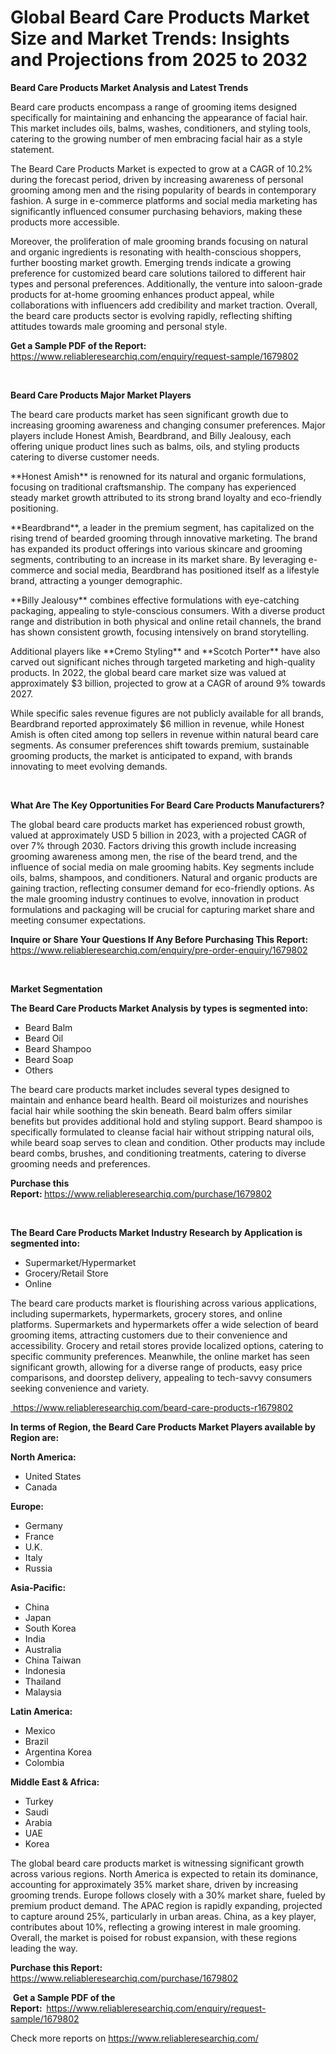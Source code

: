 <p><h1>Global Beard Care Products Market Size and Market Trends: Insights and Projections from 2025 to 2032</h1></p><p><strong>Beard Care Products Market Analysis and Latest Trends</strong></p>
<p><p>Beard care products encompass a range of grooming items designed specifically for maintaining and enhancing the appearance of facial hair. This market includes oils, balms, washes, conditioners, and styling tools, catering to the growing number of men embracing facial hair as a style statement. </p><p>The Beard Care Products Market is expected to grow at a CAGR of 10.2% during the forecast period, driven by increasing awareness of personal grooming among men and the rising popularity of beards in contemporary fashion. A surge in e-commerce platforms and social media marketing has significantly influenced consumer purchasing behaviors, making these products more accessible. </p><p>Moreover, the proliferation of male grooming brands focusing on natural and organic ingredients is resonating with health-conscious shoppers, further boosting market growth. Emerging trends indicate a growing preference for customized beard care solutions tailored to different hair types and personal preferences. Additionally, the venture into saloon-grade products for at-home grooming enhances product appeal, while collaborations with influencers add credibility and market traction. Overall, the beard care products sector is evolving rapidly, reflecting shifting attitudes towards male grooming and personal style.</p></p>
<p><strong>Get a Sample PDF of the Report:&nbsp;</strong> <a href="https://www.reliableresearchiq.com/enquiry/request-sample/1679802?utm_campaign=2209&utm_medium=2&utm_source=Github&utm_content=ia&utm_term=08022025&utm_id=beard-care-products">https://www.reliableresearchiq.com/enquiry/request-sample/1679802</a></p>
<p>&nbsp;</p>
<p><strong>Beard Care Products Major Market Players</strong></p>
<p><p>The beard care products market has seen significant growth due to increasing grooming awareness and changing consumer preferences. Major players include Honest Amish, Beardbrand, and Billy Jealousy, each offering unique product lines such as balms, oils, and styling products catering to diverse customer needs.</p><p>**Honest Amish** is renowned for its natural and organic formulations, focusing on traditional craftsmanship. The company has experienced steady market growth attributed to its strong brand loyalty and eco-friendly positioning.</p><p>**Beardbrand**, a leader in the premium segment, has capitalized on the rising trend of bearded grooming through innovative marketing. The brand has expanded its product offerings into various skincare and grooming segments, contributing to an increase in its market share. By leveraging e-commerce and social media, Beardbrand has positioned itself as a lifestyle brand, attracting a younger demographic.</p><p>**Billy Jealousy** combines effective formulations with eye-catching packaging, appealing to style-conscious consumers. With a diverse product range and distribution in both physical and online retail channels, the brand has shown consistent growth, focusing intensively on brand storytelling.</p><p>Additional players like **Cremo Styling** and **Scotch Porter** have also carved out significant niches through targeted marketing and high-quality products. In 2022, the global beard care market size was valued at approximately $3 billion, projected to grow at a CAGR of around 9% towards 2027.</p><p>While specific sales revenue figures are not publicly available for all brands, Beardbrand reported approximately $6 million in revenue, while Honest Amish is often cited among top sellers in revenue within natural beard care segments. As consumer preferences shift towards premium, sustainable grooming products, the market is anticipated to expand, with brands innovating to meet evolving demands.</p></p>
<p>&nbsp;</p>
<p><strong>What Are The Key Opportunities For Beard Care Products Manufacturers?</strong></p>
<p><p>The global beard care products market has experienced robust growth, valued at approximately USD 5 billion in 2023, with a projected CAGR of over 7% through 2030. Factors driving this growth include increasing grooming awareness among men, the rise of the beard trend, and the influence of social media on male grooming habits. Key segments include oils, balms, shampoos, and conditioners. Natural and organic products are gaining traction, reflecting consumer demand for eco-friendly options. As the male grooming industry continues to evolve, innovation in product formulations and packaging will be crucial for capturing market share and meeting consumer expectations.</p></p>
<p><strong>Inquire or Share Your Questions If Any Before Purchasing This Report:</strong> <a href="https://www.reliableresearchiq.com/enquiry/pre-order-enquiry/1679802?utm_campaign=2209&utm_medium=2&utm_source=Github&utm_content=ia&utm_term=08022025&utm_id=beard-care-products">https://www.reliableresearchiq.com/enquiry/pre-order-enquiry/1679802</a></p>
<p>&nbsp;</p>
<p><strong>Market Segmentation</strong></p>
<p><strong>The Beard Care Products Market Analysis by types is segmented into:</strong></p>
<p><ul><li>Beard Balm</li><li>Beard Oil</li><li>Beard Shampoo</li><li>Beard Soap</li><li>Others</li></ul></p>
<p><p>The beard care products market includes several types designed to maintain and enhance beard health. Beard oil moisturizes and nourishes facial hair while soothing the skin beneath. Beard balm offers similar benefits but provides additional hold and styling support. Beard shampoo is specifically formulated to cleanse facial hair without stripping natural oils, while beard soap serves to clean and condition. Other products may include beard combs, brushes, and conditioning treatments, catering to diverse grooming needs and preferences.</p></p>
<p><strong>Purchase this Report:&nbsp;</strong><a href="https://www.reliableresearchiq.com/purchase/1679802?utm_campaign=2209&utm_medium=2&utm_source=Github&utm_content=ia&utm_term=08022025&utm_id=beard-care-products">https://www.reliableresearchiq.com/purchase/1679802</a></p>
<p>&nbsp;</p>
<p><strong>The Beard Care Products Market Industry Research by Application is segmented into:</strong></p>
<p><ul><li>Supermarket/Hypermarket</li><li>Grocery/Retail Store</li><li>Online</li></ul></p>
<p><p>The beard care products market is flourishing across various applications, including supermarkets, hypermarkets, grocery stores, and online platforms. Supermarkets and hypermarkets offer a wide selection of beard grooming items, attracting customers due to their convenience and accessibility. Grocery and retail stores provide localized options, catering to specific community preferences. Meanwhile, the online market has seen significant growth, allowing for a diverse range of products, easy price comparisons, and doorstep delivery, appealing to tech-savvy consumers seeking convenience and variety.</p></p>
<p><a href="https://www.reliableresearchiq.com/beard-care-products-r1679802?utm_campaign=2209&utm_medium=2&utm_source=Github&utm_content=ia&utm_term=08022025&utm_id=beard-care-products">&nbsp;https://www.reliableresearchiq.com/beard-care-products-r1679802</a></p>
<p><strong>In terms of Region, the Beard Care Products Market Players available by Region are:</strong></p>
<p>
    <p> <strong> North America: </strong>
        <ul>
            <li>United States</li>
            <li>Canada</li>
        </ul>
        </p> 
    <p> <strong> Europe: </strong>
        <ul>
            <li>Germany</li>
            <li>France</li>
            <li>U.K.</li>
            <li>Italy</li>
            <li>Russia</li>
        </ul>
        </p> 
    <p> <strong> Asia-Pacific: </strong>
        <ul>
            <li>China</li>
            <li>Japan</li>
            <li>South Korea</li>
            <li>India</li>
            <li>Australia</li>
            <li>China Taiwan</li>
            <li>Indonesia</li>
            <li>Thailand</li>
            <li>Malaysia</li>
        </ul>
        </p> 
    <p> <strong> Latin America: </strong>
        <ul>
            <li>Mexico</li>
            <li>Brazil</li>
            <li>Argentina Korea</li>
            <li>Colombia</li>
        </ul>
        </p> 
    <p> <strong> Middle East & Africa: </strong>
        <ul>
            <li>Turkey</li>
            <li>Saudi</li>
            <li>Arabia</li>
            <li>UAE</li>
            <li>Korea</li>
        </ul>
    </p>
    </p>
<p><p>The global beard care products market is witnessing significant growth across various regions. North America is expected to retain its dominance, accounting for approximately 35% market share, driven by increasing grooming trends. Europe follows closely with a 30% market share, fueled by premium product demand. The APAC region is rapidly expanding, projected to capture around 25%, particularly in urban areas. China, as a key player, contributes about 10%, reflecting a growing interest in male grooming. Overall, the market is poised for robust expansion, with these regions leading the way.</p></p>
<p><strong>Purchase this Report: </strong><a href="https://www.reliableresearchiq.com/purchase/1679802?utm_campaign=2209&utm_medium=2&utm_source=Github&utm_content=ia&utm_term=08022025&utm_id=beard-care-products">https://www.reliableresearchiq.com/purchase/1679802</a></p>
<p>&nbsp;<strong>Get a Sample PDF of the Report:&nbsp;&nbsp;</strong><a href="https://www.reliableresearchiq.com/enquiry/request-sample/1679802?utm_campaign=2209&utm_medium=2&utm_source=Github&utm_content=ia&utm_term=08022025&utm_id=beard-care-products">https://www.reliableresearchiq.com/enquiry/request-sample/1679802</a></p>
<p><strong></strong></p>
<p>Check more reports on <a href="https://www.reliableresearchiq.com/?utm_campaign=2209&utm_medium=2&utm_source=Github&utm_content=ia&utm_term=08022025&utm_id=beard-care-products">https://www.reliableresearchiq.com/</a></p>
